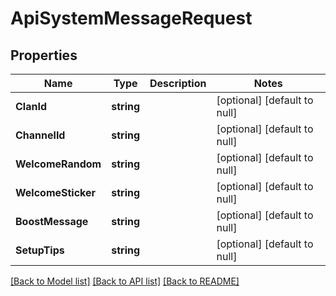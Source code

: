 # ApiSystemMessageRequest

## Properties
Name | Type | Description | Notes
------------ | ------------- | ------------- | -------------
**ClanId** | **string** |  | [optional] [default to null]
**ChannelId** | **string** |  | [optional] [default to null]
**WelcomeRandom** | **string** |  | [optional] [default to null]
**WelcomeSticker** | **string** |  | [optional] [default to null]
**BoostMessage** | **string** |  | [optional] [default to null]
**SetupTips** | **string** |  | [optional] [default to null]

[[Back to Model list]](../README.md#documentation-for-models) [[Back to API list]](../README.md#documentation-for-api-endpoints) [[Back to README]](../README.md)


